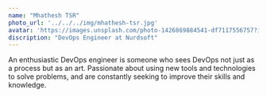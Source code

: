 ```yaml
---
name: "Mhathesh TSR"
photo_url: '../../../img/mhathesh-tsr.jpg'
avatar: 'https://images.unsplash.com/photo-1426869884541-df7117556757?ixlib=rb-0.3.5&ixid=eyJhcHBfaWQiOjEyMDd9&s=6f3f4a6f359875679161702e81f2337a&auto=format&fit=crop&w=160&q=80'
discription: "DevOps Engineer at Nurdsoft"
---
```


An enthusiastic DevOps engineer is someone who sees DevOps not just as a process but as an art. Passionate about using new tools and technologies to solve problems, and are constantly seeking to improve their skills and knowledge.
